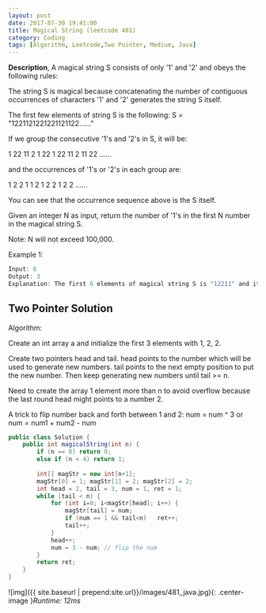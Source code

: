 ```yaml
---
layout: post
date: 2017-07-30 19:41:00
title: Magical String (leetcode 481)
category: Coding
tags: [Algorithm, Leetcode,Two Pointer, Medium, Java]
---
```


**Description**,
A magical string S consists of only '1' and '2' and obeys the following rules:

The string S is magical because concatenating the number of contiguous occurrences of characters '1' and '2' generates the string S itself.

The first few elements of string S is the following: S = "1221121221221121122……"

If we group the consecutive '1's and '2's in S, it will be:

1 22 11 2 1 22 1 22 11 2 11 22 ......

and the occurrences of '1's or '2's in each group are:

1 2 2 1 1 2 1 2 2 1 2 2 ......

You can see that the occurrence sequence above is the S itself.

Given an integer N as input, return the number of '1's in the first N number in the magical string S.

Note: N will not exceed 100,000.

Example 1:
```java
Input: 6
Output: 3
Explanation: The first 6 elements of magical string S is "12211" and it contains three 1's, so return 3.
```

## Two Pointer Solution
Algorithm:

Create an int array a and initialize the first 3 elements with 1, 2, 2.

Create two pointers head and tail. head points to the number which will be used to generate new numbers. tail points to the next empty position to put the new number. Then keep generating new numbers until tail >= n.

Need to create the array 1 element more than n to avoid overflow because the last round head might points to a number 2.

A trick to flip number back and forth between 1 and 2: num = num ^ 3 or num = num1 + num2 - num

```java
public class Solution {
    public int magicalString(int n) {
        if (n == 0) return 0;
        else if (n < 4) return 1;
        
        int[] magStr = new int[n+1];
        magStr[0] = 1; magStr[1] = 2; magStr[2] = 2;
        int head = 2, tail = 3, num = 1, ret = 1;
        while (tail < n) {
            for (int i=0; i<magStr[head]; i++) {
                magStr[tail] = num;
                if (num == 1 && tail<n)   ret++;
                tail++;
            }
            head++;
            num = 3 - num; // flip the num
        }
        return ret;
    }
}
```

![img]({{ site.baseurl | prepend:site.url}}/images/481_java.jpg){: .center-image }*Runtime: 12ms*

